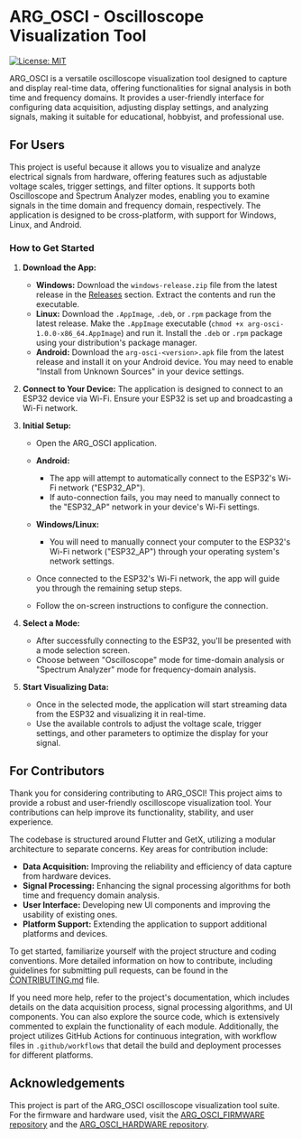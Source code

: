 # ARG_OSCI - Oscilloscope Visualization Tool
[![License: MIT](https://img.shields.io/badge/License-MIT-yellow.svg)](https://opensource.org/licenses/MIT)

ARG_OSCI is a versatile oscilloscope visualization tool designed to capture and display real-time data, offering functionalities for signal analysis in both time and frequency domains. It provides a user-friendly interface for configuring data acquisition, adjusting display settings, and analyzing signals, making it suitable for educational, hobbyist, and professional use.

## For Users

This project is useful because it allows you to visualize and analyze electrical signals from hardware, offering features such as adjustable voltage scales, trigger settings, and filter options. It supports both Oscilloscope and Spectrum Analyzer modes, enabling you to examine signals in the time domain and frequency domain, respectively. The application is designed to be cross-platform, with support for Windows, Linux, and Android.

### How to Get Started

1.  **Download the App:**
    *   **Windows:** Download the `windows-release.zip` file from the latest release in the [Releases](https://github.com/ArgOsciProyect/ARG_OSCI_APP/releases) section. Extract the contents and run the executable.
    *   **Linux:** Download the `.AppImage`, `.deb`, or `.rpm` package from the latest release. Make the `.AppImage` executable (`chmod +x arg-osci-1.0.0-x86_64.AppImage`) and run it. Install the `.deb` or `.rpm` package using your distribution's package manager.
    *   **Android:** Download the `arg-osci-<version>.apk` file from the latest release and install it on your Android device. You may need to enable "Install from Unknown Sources" in your device settings.

2.  **Connect to Your Device:** The application is designed to connect to an ESP32 device via Wi-Fi. Ensure your ESP32 is set up and broadcasting a Wi-Fi network.

3.  **Initial Setup:**

    *   Open the ARG_OSCI application.

    *   **Android:**
        *   The app will attempt to automatically connect to the ESP32's Wi-Fi network ("ESP32\_AP").
        *   If auto-connection fails, you may need to manually connect to the "ESP32\_AP" network in your device's Wi-Fi settings.

    *   **Windows/Linux:**
        *   You will need to manually connect your computer to the ESP32's Wi-Fi network ("ESP32\_AP") through your operating system's network settings.

    *   Once connected to the ESP32's Wi-Fi network, the app will guide you through the remaining setup steps.

    *   Follow the on-screen instructions to configure the connection.

4.  **Select a Mode:**
    *   After successfully connecting to the ESP32, you'll be presented with a mode selection screen.
    *   Choose between "Oscilloscope" mode for time-domain analysis or "Spectrum Analyzer" mode for frequency-domain analysis.

5.  **Start Visualizing Data:**
    *   Once in the selected mode, the application will start streaming data from the ESP32 and visualizing it in real-time.
    *   Use the available controls to adjust the voltage scale, trigger settings, and other parameters to optimize the display for your signal.

## For Contributors

Thank you for considering contributing to ARG_OSCI! This project aims to provide a robust and user-friendly oscilloscope visualization tool. Your contributions can help improve its functionality, stability, and user experience.

The codebase is structured around Flutter and GetX, utilizing a modular architecture to separate concerns. Key areas for contribution include:

*   **Data Acquisition:** Improving the reliability and efficiency of data capture from hardware devices.
*   **Signal Processing:** Enhancing the signal processing algorithms for both time and frequency domain analysis.
*   **User Interface:** Developing new UI components and improving the usability of existing ones.
*   **Platform Support:** Extending the application to support additional platforms and devices.

To get started, familiarize yourself with the project structure and coding conventions. More detailed information on how to contribute, including guidelines for submitting pull requests, can be found in the [CONTRIBUTING.md](CONTRIBUTING.md) file.

If you need more help, refer to the project's documentation, which includes details on the data acquisition process, signal processing algorithms, and UI components. You can also explore the source code, which is extensively commented to explain the functionality of each module. Additionally, the project utilizes GitHub Actions for continuous integration, with workflow files in `.github/workflows` that detail the build and deployment processes for different platforms.


## Acknowledgements

This project is part of the ARG_OSCI oscilloscope visualization tool suite. For the firmware and hardware used, visit the [ARG_OSCI_FIRMWARE repository](https://github.com/ArgOsciProyect/ARG_OSCI_FIRMWARE) and the [ARG_OSCI_HARDWARE repository](https://github.com/ArgOsciProyect/ARG_OSCI_HARDWARE).
